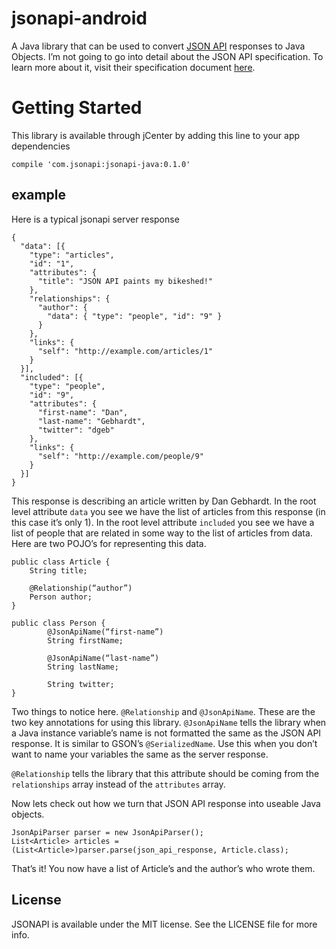 # jsonapi-android

A Java library that can be used to convert [JSON API](http://jsonapi.org/) responses to Java Objects. I’m not going to go into detail about the JSON API specification. To learn more about it, visit their specification document [here](http://jsonapi.org/format/).

# Getting Started
This library is available through jCenter by adding this line to your app dependencies
```
compile 'com.jsonapi:jsonapi-java:0.1.0'
```


## example

Here is a typical jsonapi server response

	{
	  "data": [{
	    "type": "articles",
	    "id": "1",
	    "attributes": {
	      "title": "JSON API paints my bikeshed!"
	    },
	    "relationships": {
	      "author": {
	        "data": { "type": "people", "id": "9" }
	      }
	    },
	    "links": {
	      "self": "http://example.com/articles/1"
	    }
	  }],
	  "included": [{
	    "type": "people",
	    "id": "9",
	    "attributes": {
	      "first-name": "Dan",
	      "last-name": "Gebhardt",
	      "twitter": "dgeb"
	    },
	    "links": {
	      "self": "http://example.com/people/9"
	    }
	  }]
	}	

This response is describing an article written by Dan Gebhardt. In the root level attribute `data` you see we have the list of articles from this response (in this case it’s only 1). In the root level attribute `included` you see we have a list of people that are related in some way to the list of articles from data. Here are two POJO’s for representing this data.

	public class Article {
	    String title;
	
	    @Relationship(“author”)
	    Person author;
	}

	public class Person {
			@JsonApiName(“first-name”)
			String firstName;
			
			@JsonApiName(“last-name”)			
			String lastName;
			
			String twitter;
	}

Two things to notice here. `@Relationship` and `@JsonApiName`. These are the two key annotations for using this library. `@JsonApiName` tells the library when a Java instance variable’s name is not formatted the same as the JSON API response. It is similar to GSON’s `@SerializedName`. Use this when you don’t want to name your variables the same as the server response.

`@Relationship` tells the library that this attribute should be coming from the `relationships` array instead of the `attributes` array. 

Now lets check out how we turn that JSON API response into useable Java objects.

	JsonApiParser parser = new JsonApiParser();
	List<Article> articles = (List<Article>)parser.parse(json_api_response, Article.class);

That’s it! You now have a list of Article’s and the author’s who wrote them. 


## License

JSONAPI is available under the MIT license. See the LICENSE file for more info.

